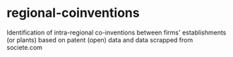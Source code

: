 # regional-coinventions
Identification of intra-regional co-inventions between firms' establishments (or plants) based on patent (open) data and data scrapped from societe.com
